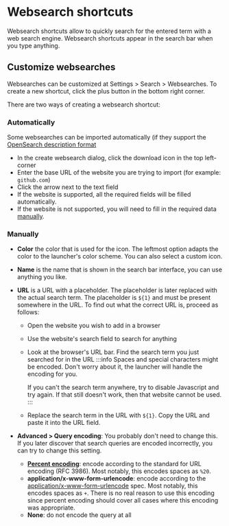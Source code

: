 # Websearch shortcuts

Websearch shortcuts allow to quickly search for the entered term with a web search engine. Websearch shortcuts appear in the search bar when you type anything.

## Customize websearches

Websearches can be customized at Settings > Search > Websearches. To create a new shortcut, click the plus button in the bottom right corner.

There are two ways of creating a websearch shortcut:

### Automatically

Some websearches can be imported automatically (if they support the [OpenSearch description format](https://developer.mozilla.org/en-US/docs/Web/OpenSearch)

- In the create websearch dialog, click the download icon in the top left-corner
- Enter the base URL of the website you are trying to import (for example: `github.com`)
- Click the arrow next to the text field
- If the website is supported, all the required fields will be filled automatically.
- If the website is not supported, you will need to fill in the required data [manually](#manually).

### Manually

- **Color** the color that is used for the icon. The leftmost option adapts the color to the launcher's color scheme. You can also select a custom icon.
- **Name** is the name that is shown in the search bar interface, you can use anything you like.
- **URL** is a URL with a placeholder. The placeholder is later replaced with the actual search term. The placeholder is `${1}` and must be present somewhere in the URL. To find out what the correct URL is, proceed as follows:

  - Open the website you wish to add in a browser
  - Use the website's search field to search for anything
  - Look at the browser's URL bar. Find the search term you just searched for in the URL
    :::info
    Spaces and special characters might be encoded. Don't worry about it, the launcher will handle the encoding for you.

    If you can't the search term anywhere, try to disable Javascript and try again. If that still doesn't work, then that website cannot be used.
    :::

  - Replace the search term in the URL with `${1}`. Copy the URL and paste it into the URL field.

- **Advanced > Query encoding**: You probably don't need to change this. If you later discover that search queries are encoded incorrectly, you can try to change this setting.
  - **[Percent encoding](https://developer.mozilla.org/en-US/docs/Glossary/percent-encoding)**: encode according to the standard for URL encoding (RFC 3986). Most notably, this encodes spaces as `%20`.
  - **application/x-www-form-urlencode**: encode according to the [application/x-www-form-urlencode](https://url.spec.whatwg.org/#application/x-www-form-urlencoded) spec. Most notably, this encodes spaces as `+`. There is no real reason to use this encoding since percent encoding should cover all cases where this encoding was appropriate.
  - **None**: do not encode the query at all
